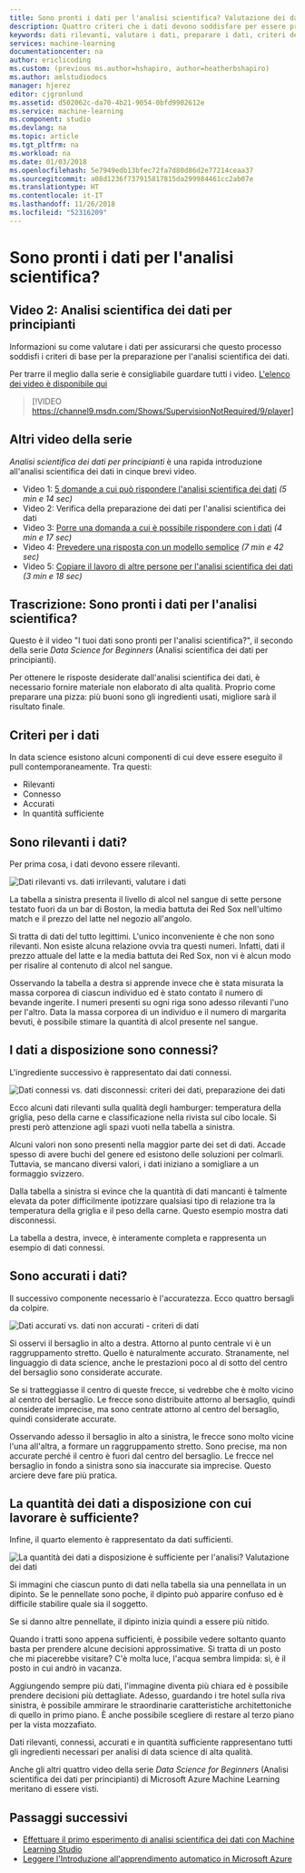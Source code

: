 ```yaml
---
title: Sono pronti i dati per l'analisi scientifica? Valutazione dei dati - Azure Machine Learning Studio | Microsoft Docs
description: Quattro criteri che i dati devono soddisfare per essere pronti per l'analisi scientifica. Questo video illustra esempi concreti per la valutazione dei dati di base.
keywords: dati rilevanti, valutare i dati, preparare i dati, criteri dei dati, compatibilità con i dati
services: machine-learning
documentationcenter: na
author: ericlicoding
ms.custom: (previous ms.author=hshapiro, author=heatherbshapiro)
ms.author: amlstudiodocs
manager: hjerez
editor: cjgronlund
ms.assetid: d502062c-da70-4b21-9054-0bfd9902612e
ms.service: machine-learning
ms.component: studio
ms.devlang: na
ms.topic: article
ms.tgt_pltfrm: na
ms.workload: na
ms.date: 01/03/2018
ms.openlocfilehash: 5e7949edb13bfec72fa7d80d86d2e77214ceaa37
ms.sourcegitcommit: a08d1236f737915817815da299984461cc2ab07e
ms.translationtype: HT
ms.contentlocale: it-IT
ms.lasthandoff: 11/26/2018
ms.locfileid: "52316209"
---
```

# <a name="is-your-data-ready-for-data-science"></a>Sono pronti i dati per l'analisi scientifica?
## <a name="video-2-data-science-for-beginners-series"></a>Video 2: Analisi scientifica dei dati per principianti
Informazioni su come valutare i dati per assicurarsi che questo processo soddisfi i criteri di base per la preparazione per l'analisi scientifica dei dati.

Per trarre il meglio dalla serie è consigliabile guardare tutti i video. [L'elenco dei video è disponibile qui](#other-videos-in-this-series)
<br>

> [!VIDEO https://channel9.msdn.com/Shows/SupervisionNotRequired/9/player]
>
>

## <a name="other-videos-in-this-series"></a>Altri video della serie
*Analisi scientifica dei dati per principianti* è una rapida introduzione all'analisi scientifica dei dati in cinque brevi video.

* Video 1: [5 domande a cui può rispondere l'analisi scientifica dei dati](data-science-for-beginners-the-5-questions-data-science-answers.md) *(5 min e 14 sec)*
* Video 2: Verifica della preparazione dei dati per l'analisi scientifica dei dati
* Video 3: [Porre una domanda a cui è possibile rispondere con i dati](data-science-for-beginners-ask-a-question-you-can-answer-with-data.md) *(4 min e 17 sec)*
* Video 4: [Prevedere una risposta con un modello semplice](data-science-for-beginners-predict-an-answer-with-a-simple-model.md) *(7 min e 42 sec)*
* Video 5: [Copiare il lavoro di altre persone per l'analisi scientifica dei dati](data-science-for-beginners-copy-other-peoples-work-to-do-data-science.md) *(3 min e 18 sec)*

## <a name="transcript-is-your-data-ready-for-data-science"></a>Trascrizione: Sono pronti i dati per l'analisi scientifica?
Questo è il video "I tuoi dati sono pronti per l'analisi scientifica?", il secondo della serie *Data Science for Beginners* (Analisi scientifica dei dati per principianti).  

Per ottenere le risposte desiderate dall'analisi scientifica dei dati, è necessario fornire materiale non elaborato di alta qualità. Proprio come preparare una pizza: più buoni sono gli ingredienti usati, migliore sarà il risultato finale. 

## <a name="criteria-for-data"></a>Criteri per i dati
In data science esistono alcuni componenti di cui deve essere eseguito il pull contemporaneamente. Tra questi:

* Rilevanti
* Connesso
* Accurati
* In quantità sufficiente

## <a name="is-your-data-relevant"></a>Sono rilevanti i dati?
Per prima cosa, i dati devono essere rilevanti.

![Dati rilevanti vs. dati irrilevanti, valutare i dati](./media/data-science-for-beginners-is-your-data-ready-for-data-science/relevant-and-irrelevant-data.png)

La tabella a sinistra presenta il livello di alcol nel sangue di sette persone testato fuori da un bar di Boston, la media battuta dei Red Sox nell'ultimo match e il prezzo del latte nel negozio all'angolo.

Si tratta di dati del tutto legittimi. L'unico inconveniente è che non sono rilevanti. Non esiste alcuna relazione ovvia tra questi numeri. Infatti, dati il prezzo attuale del latte e la media battuta dei Red Sox, non vi è alcun modo per risalire al contenuto di alcol nel sangue.

Osservando la tabella a destra si apprende invece che è stata misurata la massa corporea di ciascun individuo ed è stato contato il numero di bevande ingerite.  I numeri presenti su ogni riga sono adesso rilevanti l'uno per l'altro. Data la massa corporea di un individuo e il numero di margarita bevuti, è possibile stimare la quantità di alcol presente nel sangue.

## <a name="do-you-have-connected-data"></a>I dati a disposizione sono connessi?
L'ingrediente successivo è rappresentato dai dati connessi.

![Dati connessi vs. dati disconnessi: criteri dei dati, preparazione dei dati](./media/data-science-for-beginners-is-your-data-ready-for-data-science/connected-vs-disconnected-data.png)

Ecco alcuni dati rilevanti sulla qualità degli hamburger: temperatura della griglia, peso della carne e classificazione nella rivista sul cibo locale. Si presti però attenzione agli spazi vuoti nella tabella a sinistra.

Alcuni valori non sono presenti nella maggior parte dei set di dati. Accade spesso di avere buchi del genere ed esistono delle soluzioni per colmarli. Tuttavia, se mancano diversi valori, i dati iniziano a somigliare a un formaggio svizzero.

Dalla tabella a sinistra si evince che la quantità di dati mancanti è talmente elevata da poter difficilmente ipotizzare qualsiasi tipo di relazione tra la temperatura della griglia e il peso della carne. Questo esempio mostra dati disconnessi.

La tabella a destra, invece, è interamente completa e rappresenta un esempio di dati connessi.

## <a name="is-your-data-accurate"></a>Sono accurati i dati?
Il successivo componente necessario è l'accuratezza. Ecco quattro bersagli da colpire.

![Dati accurati vs. dati non accurati - criteri di dati](./media/data-science-for-beginners-is-your-data-ready-for-data-science/inaccurate-vs-accurate-data.png)

Si osservi il bersaglio in alto a destra. Attorno al punto centrale vi è un raggruppamento stretto. Quello è naturalmente accurato. Stranamente, nel linguaggio di data science, anche le prestazioni poco al di sotto del centro del bersaglio sono considerate accurate.

Se si tratteggiasse il centro di queste frecce, si vedrebbe che è molto vicino al centro del bersaglio. Le frecce sono distribuite attorno al bersaglio, quindi considerate imprecise, ma sono centrate attorno al centro del bersaglio, quindi considerate accurate.

Osservando adesso il bersaglio in alto a sinistra, le frecce sono molto vicine l'una all'altra, a formare un raggruppamento stretto. Sono precise, ma non accurate perché il centro è fuori dal centro del bersaglio. Le frecce nel bersaglio in fondo a sinistra sono sia inaccurate sia imprecise. Questo arciere deve fare più pratica.

## <a name="do-you-have-enough-data-to-work-with"></a>La quantità dei dati a disposizione con cui lavorare è sufficiente?
Infine, il quarto elemento è rappresentato da dati sufficienti.

![La quantità dei dati a disposizione è sufficiente per l'analisi? Valutazione dei dati](./media/data-science-for-beginners-is-your-data-ready-for-data-science/barely-enough-data.png)

Si immagini che ciascun punto di dati nella tabella sia una pennellata in un dipinto. Se le pennellate sono poche, il dipinto può apparire confuso ed è difficile stabilire quale sia il soggetto.

Se si danno altre pennellate, il dipinto inizia quindi a essere più nitido.

Quando i tratti sono appena sufficienti, è possibile vedere soltanto quanto basta per prendere alcune decisioni approssimative. Si tratta di un posto che mi piacerebbe visitare? C'è molta luce, l'acqua sembra limpida: sì, è il posto in cui andrò in vacanza.

Aggiungendo sempre più dati, l'immagine diventa più chiara ed è possibile prendere decisioni più dettagliate. Adesso, guardando i tre hotel sulla riva sinistra, è possibile ammirare le straordinarie caratteristiche architettoniche di quello in primo piano. È anche possibile scegliere di restare al terzo piano per la vista mozzafiato.

Dati rilevanti, connessi, accurati e in quantità sufficiente rappresentano tutti gli ingredienti necessari per analisi di data science di alta qualità.

Anche gli altri quattro video della serie *Data Science for Beginners* (Analisi scientifica dei dati per principianti) di Microsoft Azure Machine Learning meritano di essere visti.

## <a name="next-steps"></a>Passaggi successivi
* [Effettuare il primo esperimento di analisi scientifica dei dati con Machine Learning Studio](create-experiment.md)
* [Leggere l'Introduzione all'apprendimento automatico in Microsoft Azure](what-is-machine-learning.md)
